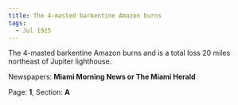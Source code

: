 ```yaml
---  
title: The 4-masted barkentine Amazon burns  
tags:  
  - Jul 1925  
---  
```

  
The 4-masted barkentine Amazon burns and is a total loss 20 miles northeast of Jupiter lighthouse.  
  
Newspapers: **Miami Morning News or The Miami Herald**  
  
Page: **1**, Section: **A** 
